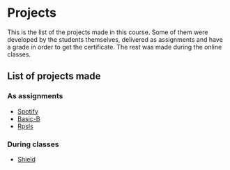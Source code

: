 # Projects
This is the list of the projects made in this course. Some of them were developed by the students themselves, delivered as assignments and have a grade in order to get the certificate. The rest was made during the online classes.

## List of projects made
### **As assignments**
- [Spotify](https://github.com/jsrq/my-eoi/tree/master/py-spec-course/projects/spotify/)
- [Basic-B](https://github.com/jsrq/my-eoi/tree/master/py-spec-course/projects/basic-B/)
- [Rpsls](https://github.com/jsrq/my-eoi/tree/master/py-spec-course/projects/rpsls/)

### **During classes**
- [Shield](https://github.com/jsrq/my-eoi/tree/master/py-spec-course/projects/shield/)
